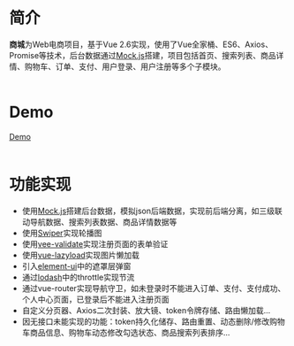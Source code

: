 
# 简介

   **商城**为Web电商项目，基于Vue 2.6实现，使用了Vue全家桶、ES6、Axios、Promise等技术，后台数据通过[Mock.js](https://github.com/nuysoft/Mock)搭建，项目包括首页、搜索列表、商品详情、购物车、订单、支付、用户登录、用户注册等多个子模块。
<br>
<br>

# Demo
[Demo](https://lklzc1012.github.io/shangcheng/)
<br>
<br>

# 功能实现
- 使用[Mock.js](https://github.com/nuysoft/Mock)搭建后台数据，模拟json后端数据，实现前后端分离，如三级联动导航数据、搜索列表数据、商品详情数据等
- 使用[Swiper](https://github.com/nolimits4web/Swiper)实现轮播图
- 使用[vee-validate](https://github.com/logaretm/vee-validate)实现注册页面的表单验证
- 使用[vue-lazyload](https://github.com/hilongjw/vue-lazyload)实现图片懒加载
- 引入[element-ui](https://github.com/ElemeFE/element)中的遮罩层弹窗
- 通过[lodash](https://github.com/lodash/lodash)中的throttle实现节流
- 通过vue-router实现导航守卫，如未登录时不能进入订单、支付、支付成功、个人中心页面，已登录后不能进入注册页面
- 自定义分页器、Axios二次封装、放大镜、token令牌存储、路由懒加载...
- 因无接口未能实现的功能：token持久化储存、路由重置、动态删除/修改购物车商品信息、购物车动态修改勾选状态、商品搜索列表排序...
